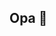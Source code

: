 ## Opa 👋

<!--
**Iv4n-Jr/Iv4n-Jr** is a ✨ _special_ ✨ repository because its `README.md` (this file) appears on your GitHub profile.
Fullstack, Dev-Python, Estudante de DSM Fatec Mauá, Dev-Web (HTML, CSS e JavaScript) e MySQL
Here are some ideas to get you started:

- 🌱 Estou estudando bastante quanto a desenvolvimento de páginas WEB

-->
